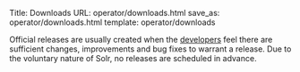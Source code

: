 Title: Downloads
URL: operator/downloads.html
save_as: operator/downloads.html
template: operator/downloads

Official releases are usually created when the [developers]({filename}/pages/whoweare.md)
feel there are sufficient changes, improvements and bug fixes to warrant a release.
Due to the voluntary nature of Solr, no releases are scheduled in advance.

